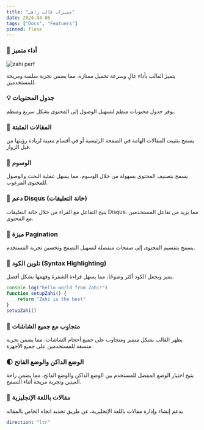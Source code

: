 ```yaml
---
title: "مميزات قالب زاهي"
date: 2024-04-06
tags: ["Docs", "Featuers"]
pinned: flase
---
```




### 🚀 أداء متميز

![zahi perf](/images/perf.png)

يتميز القالب بأداء عالٍ وسرعة تحميل ممتازة، مما يضمن تجربة سلسة ومريحة للمستخدمين.

### 💡 جدول المحتويات

يوفر جدول محتويات منظم لتسهيل الوصول إلى المحتوى بشكل سريع ومنظم.

### 📌 المقالات المثبتة

يسمح بتثبيت المقالات الهامة في الصفحة الرئيسية أو في أقسام معينة لزيادة رؤيتها من قبل الزوار.

### 🔖 الوسوم

يسمح بتصنيف المحتوى بسهولة من خلال الوسوم، مما يسهل عملية البحث والوصول للمحتوى المرغوب.

### 💬 دعم Disqus (خانة التعليقات)

يتيح التفاعل مع القراء من خلال خانة التعليقات Disqus، مما يزيد من تفاعل المستخدمين مع المحتوى.

### 📄 ميزة Pagination

يسمح بتقسيم المحتوى إلى صفحات منفصلة لتسهيل التصفح وتحسين تجربة المستخدم.

### 🎨 تلوين الكود (Syntax Highlighting)

يميز ويجعل الكود أكثر وضوحًا، مما يسهل قراءة الشفرة وفهمها بشكل أفضل.

```js
console.log("hello world from Zahi!")
function setupZahi() {
	return "Zahi is the best"
}
setupZahi()
```

### 📱 متجاوب مع جميع الشاشات

يظهر القالب بشكل متميز ومتجاوب على جميع أحجام الشاشات، مما يضمن تجربة متسقة للمستخدمين على جميع الأجهزة.

### 🌓 الوضع الداكن والوضع الفاتح

يتيح اختيار الوضع المفضل للمستخدم بين الوضع الداكن والوضع الفاتح، مما يضمن راحة العينين وتجربة مريحة أثناء التصفح.

### 📜 مقالات باللغة الإنجليزية

يدعم إنشاء وإدارة مقالات باللغة الإنجليزية،  عن طريق تحديد اتجاه الخاص بالمقاله 
```yml
direction: "ltr"
```


